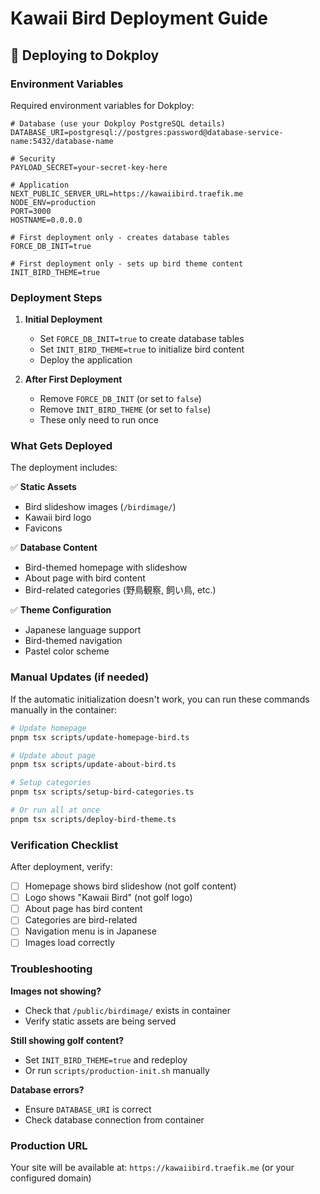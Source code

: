# Kawaii Bird Deployment Guide

## 🚀 Deploying to Dokploy

### Environment Variables

Required environment variables for Dokploy:

```env
# Database (use your Dokploy PostgreSQL details)
DATABASE_URI=postgresql://postgres:password@database-service-name:5432/database-name

# Security
PAYLOAD_SECRET=your-secret-key-here

# Application
NEXT_PUBLIC_SERVER_URL=https://kawaiibird.traefik.me
NODE_ENV=production
PORT=3000
HOSTNAME=0.0.0.0

# First deployment only - creates database tables
FORCE_DB_INIT=true

# First deployment only - sets up bird theme content
INIT_BIRD_THEME=true
```

### Deployment Steps

1. **Initial Deployment**
   - Set `FORCE_DB_INIT=true` to create database tables
   - Set `INIT_BIRD_THEME=true` to initialize bird content
   - Deploy the application

2. **After First Deployment**
   - Remove `FORCE_DB_INIT` (or set to `false`)
   - Remove `INIT_BIRD_THEME` (or set to `false`)
   - These only need to run once

### What Gets Deployed

The deployment includes:

✅ **Static Assets**
- Bird slideshow images (`/birdimage/`)
- Kawaii bird logo
- Favicons

✅ **Database Content**
- Bird-themed homepage with slideshow
- About page with bird content
- Bird-related categories (野鳥観察, 飼い鳥, etc.)

✅ **Theme Configuration**
- Japanese language support
- Bird-themed navigation
- Pastel color scheme

### Manual Updates (if needed)

If the automatic initialization doesn't work, you can run these commands manually in the container:

```bash
# Update homepage
pnpm tsx scripts/update-homepage-bird.ts

# Update about page
pnpm tsx scripts/update-about-bird.ts

# Setup categories
pnpm tsx scripts/setup-bird-categories.ts

# Or run all at once
pnpm tsx scripts/deploy-bird-theme.ts
```

### Verification Checklist

After deployment, verify:

- [ ] Homepage shows bird slideshow (not golf content)
- [ ] Logo shows "Kawaii Bird" (not golf logo)
- [ ] About page has bird content
- [ ] Categories are bird-related
- [ ] Navigation menu is in Japanese
- [ ] Images load correctly

### Troubleshooting

**Images not showing?**
- Check that `/public/birdimage/` exists in container
- Verify static assets are being served

**Still showing golf content?**
- Set `INIT_BIRD_THEME=true` and redeploy
- Or run `scripts/production-init.sh` manually

**Database errors?**
- Ensure `DATABASE_URI` is correct
- Check database connection from container

### Production URL

Your site will be available at: `https://kawaiibird.traefik.me` (or your configured domain)